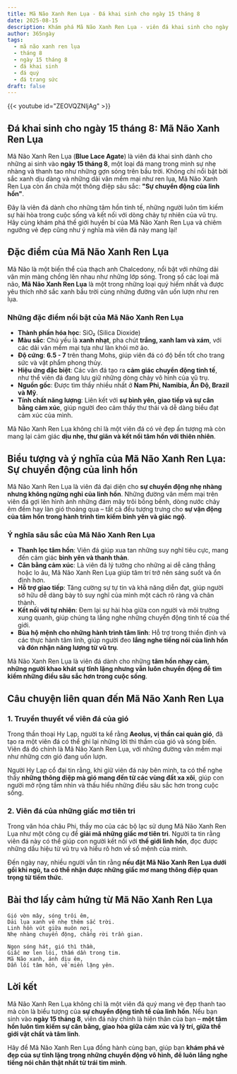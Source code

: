 ```yaml
---
title: Mã Não Xanh Ren Lụa - Đá khai sinh cho ngày 15 tháng 8
date: 2025-08-15
description: Khám phá Mã Não Xanh Ren Lụa - viên đá khai sinh cho ngày 15 tháng 8, biểu tượng của Sự chuyển động của linh hồn. Cùng tìm hiểu ý nghĩa sâu sắc của viên đá độc đáo này.
author: 365ngày
tags:
  - mã não xanh ren lụa
  - tháng 8
  - ngày 15 tháng 8
  - đá khai sinh
  - đá quý
  - đá trang sức
draft: false
---
```


{{< youtube id="ZEOVQZNljAg" >}}

## Đá khai sinh cho ngày 15 tháng 8: Mã Não Xanh Ren Lụa

Mã Não Xanh Ren Lụa (**Blue Lace Agate**) là viên đá khai sinh dành cho những ai sinh vào **ngày 15 tháng 8**, một loại đá mang trong mình sự nhẹ nhàng và thanh tao như những gợn sóng trên bầu trời. Không chỉ nổi bật bởi sắc xanh dịu dàng và những dải vân mềm mại như ren lụa, Mã Não Xanh Ren Lụa còn ẩn chứa một thông điệp sâu sắc: **"Sự chuyển động của linh hồn"**.

Đây là viên đá dành cho những tâm hồn tinh tế, những người luôn tìm kiếm sự hài hòa trong cuộc sống và kết nối với dòng chảy tự nhiên của vũ trụ. Hãy cùng khám phá thế giới huyền bí của Mã Não Xanh Ren Lụa và chiêm ngưỡng vẻ đẹp cũng như ý nghĩa mà viên đá này mang lại!



## Đặc điểm của Mã Não Xanh Ren Lụa

Mã Não là một biến thể của thạch anh Chalcedony, nổi bật với những dải vân mịn màng chồng lên nhau như những lớp sóng. Trong số các loại mã não, **Mã Não Xanh Ren Lụa** là một trong những loại quý hiếm nhất và được yêu thích nhờ sắc xanh bầu trời cùng những đường vân uốn lượn như ren lụa.

### **Những đặc điểm nổi bật của Mã Não Xanh Ren Lụa**

- **Thành phần hóa học**: SiO₂ (Silica Dioxide)
- **Màu sắc**: Chủ yếu là **xanh nhạt**, pha chút **trắng, xanh lam và xám**, với các dải vân mềm mại tựa như làn khói mờ ảo.
- **Độ cứng**: **6.5 - 7** trên thang Mohs, giúp viên đá có độ bền tốt cho trang sức và vật phẩm phong thủy.
- **Hiệu ứng đặc biệt**: Các vân đá tạo ra **cảm giác chuyển động tinh tế**, như thể viên đá đang lưu giữ những dòng chảy vô hình của vũ trụ.
- **Nguồn gốc**: Được tìm thấy nhiều nhất ở **Nam Phi, Namibia, Ấn Độ, Brazil và Mỹ**.
- **Tính chất năng lượng**: Liên kết với **sự bình yên, giao tiếp và sự cân bằng cảm xúc**, giúp người đeo cảm thấy thư thái và dễ dàng biểu đạt cảm xúc của mình.

Mã Não Xanh Ren Lụa không chỉ là một viên đá có vẻ đẹp ấn tượng mà còn mang lại cảm giác **dịu nhẹ, thư giãn và kết nối tâm hồn với thiên nhiên**.



## Biểu tượng và ý nghĩa của Mã Não Xanh Ren Lụa: Sự chuyển động của linh hồn

Mã Não Xanh Ren Lụa là viên đá đại diện cho **sự chuyển động nhẹ nhàng nhưng không ngừng nghỉ của linh hồn**. Những đường vân mềm mại trên viên đá gợi lên hình ảnh những đám mây trôi bồng bềnh, dòng nước chảy êm đềm hay làn gió thoảng qua – tất cả đều tượng trưng cho **sự vận động của tâm hồn trong hành trình tìm kiếm bình yên và giác ngộ**.

### **Ý nghĩa sâu sắc của Mã Não Xanh Ren Lụa**

- **Thanh lọc tâm hồn**: Viên đá giúp xua tan những suy nghĩ tiêu cực, mang đến cảm giác **bình yên và thanh thản**.
- **Cân bằng cảm xúc**: Là viên đá lý tưởng cho những ai dễ căng thẳng hoặc lo âu, Mã Não Xanh Ren Lụa giúp tâm trí trở nên sáng suốt và ổn định hơn.
- **Hỗ trợ giao tiếp**: Tăng cường sự tự tin và khả năng diễn đạt, giúp người sở hữu dễ dàng bày tỏ suy nghĩ của mình một cách rõ ràng và chân thành.
- **Kết nối với tự nhiên**: Đem lại sự hài hòa giữa con người và môi trường xung quanh, giúp chúng ta lắng nghe những chuyển động tinh tế của thế giới.
- **Bùa hộ mệnh cho những hành trình tâm linh**: Hỗ trợ trong thiền định và các thực hành tâm linh, giúp người đeo **lắng nghe tiếng nói của linh hồn và đón nhận năng lượng từ vũ trụ**.

Mã Não Xanh Ren Lụa là viên đá dành cho những **tâm hồn nhạy cảm, những người khao khát sự tĩnh lặng nhưng vẫn luôn chuyển động để tìm kiếm những điều sâu sắc hơn trong cuộc sống**.



## Câu chuyện liên quan đến Mã Não Xanh Ren Lụa

### **1. Truyền thuyết về viên đá của gió**

Trong thần thoại Hy Lạp, người ta kể rằng **Aeolus, vị thần cai quản gió**, đã tạo ra một viên đá có thể ghi lại những lời thì thầm của gió và sóng biển. Viên đá đó chính là Mã Não Xanh Ren Lụa, với những đường vân mềm mại như những cơn gió đang uốn lượn.

Người Hy Lạp cổ đại tin rằng, khi giữ viên đá này bên mình, ta có thể nghe thấy **những thông điệp mà gió mang đến từ các vùng đất xa xôi**, giúp con người mở rộng tầm nhìn và thấu hiểu những điều sâu sắc hơn trong cuộc sống.

### **2. Viên đá của những giấc mơ tiên tri**

Trong văn hóa châu Phi, thầy mo của các bộ lạc sử dụng Mã Não Xanh Ren Lụa như một công cụ để **giải mã những giấc mơ tiên tri**. Người ta tin rằng viên đá này có thể giúp con người kết nối với **thế giới linh hồn**, đọc được những dấu hiệu từ vũ trụ và hiểu rõ hơn về số mệnh của mình.

Đến ngày nay, nhiều người vẫn tin rằng **nếu đặt Mã Não Xanh Ren Lụa dưới gối khi ngủ, ta có thể nhận được những giấc mơ mang thông điệp quan trọng từ tiềm thức**.



## Bài thơ lấy cảm hứng từ Mã Não Xanh Ren Lụa

```
Gió vờn mây, sóng trôi êm,  
Dải lụa xanh vẽ nhẹ thêm sắc trời.  
Linh hồn vút giữa muôn nơi,  
Nhẹ nhàng chuyển động, chẳng rời trần gian.  

Ngọn sóng hát, gió thì thầm,  
Giấc mơ len lỏi, thấm dần trong tim.  
Mã Não xanh, ánh dịu êm,  
Dẫn lối tâm hồn, về miền lặng yên.  
```



## Lời kết

Mã Não Xanh Ren Lụa không chỉ là một viên đá quý mang vẻ đẹp thanh tao mà còn là biểu tượng của **sự chuyển động tinh tế của linh hồn**. Nếu bạn sinh vào **ngày 15 tháng 8**, viên đá này chính là hiện thân của bạn – **một tâm hồn luôn tìm kiếm sự cân bằng, giao hòa giữa cảm xúc và lý trí, giữa thế giới vật chất và tâm linh**.

Hãy để Mã Não Xanh Ren Lụa đồng hành cùng bạn, giúp bạn **khám phá vẻ đẹp của sự tĩnh lặng trong những chuyển động vô hình, để luôn lắng nghe tiếng nói chân thật nhất từ trái tim mình**.
